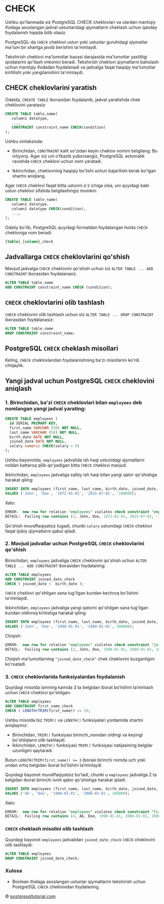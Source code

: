# CHECK
Ushbu qo'llanmada siz PostgreSQL CHECK cheklovlari va ulardan mantiqiy ifodaga asoslangan jadval ustunlaridagi qiymatlarni cheklash uchun qanday foydalanish haqida bilib olasiz.

PostgreSQL-da `CHECK` cheklovi ustun yoki ustunlar guruhidagi qiymatlar ma'lum bir shartga javob berishini ta'minlaydi.

Tekshirish cheklovi ma'lumotlar bazasi darajasida ma'lumotlar yaxlitligi qoidalarini qo'llash imkonini beradi. Tekshirish cheklovi qiymatlarni baholash uchun mantiqiy ifodadan foydalanadi va jadvalga faqat haqiqiy ma'lumotlar kiritilishi yoki yangilanishini ta'minlaydi.

## CHECK cheklovlarini yaratish

Odatda, `CREATE TABLE` iborasidan foydalanib, jadval yaratishda chek cheklovini yaratasiz:

```sql
CREATE TABLE table_name(
   column1 datatype,
   ...,
   CONSTRAINT constraint_name CHECK(condition)
);
```

Ushbu sintaksisda:
* Birinchidan, `CONSTRAINT` kalit so'zidan keyin cheklov nomini belgilang. Bu ixtiyoriy. Agar siz uni o'tkazib yuborsangiz, PostgreSQL avtomatik ravishda `CHECK` cheklovi uchun nom yaratadi.

* Ikkinchidan, cheklovning haqiqiy bo'lishi uchun bajarilishi kerak bo'lgan shartni aniqlang.

Agar `CHECK` cheklovi faqat bitta ustunni o'z ichiga olsa, uni quyidagi kabi ustun cheklovi sifatida belgilashingiz mumkin:

```sql
CREATE TABLE table_name(
   column1 datatype,
   column1 datatype CHECK(condition),
   ...,
);
```

Odatiy bo'lib, PostgreSQL quyidagi formatdan foydalangan holda `CHECK` chekloviga nom beradi:

```sql
{table}_{column}_check
```

## Jadvallarga `CHECK` cheklovlarini qo'shish

Mavjud jadvalga `CHECK` cheklovini qo'shish uchun siz `ALTER TABLE ... ADD CONSTRAINT` iborasidan foydalanasiz:

```sql
ALTER TABLE table_name
ADD CONSTRAINT constraint_name CHECK (condition);
```

## `CHECK` cheklovlarini olib tashlash

`CHECK` cheklovini olib tashlash uchun siz `ALTER TABLE ... DROP CONSTRAINT` iborasidan foydalanasiz:

```sql
ALTER TABLE table_name
DROP CONSTRAINT constraint_name;
```

## PostgreSQL `CHECK` cheklash misollari

Keling, `CHECK` cheklovlaridan foydalanishning ba'zi misollarini ko'rib chiqaylik.

## Yangi jadval uchun PostgreSQL `CHECK` cheklovini aniqlash

### 1. Birinchidan, ba'zi `CHECK` cheklovlari bilan `employees` deb nomlangan yangi jadval yarating:

```sql
CREATE TABLE employees (
  id SERIAL PRIMARY KEY, 
  first_name VARCHAR (50) NOT NULL, 
  last_name VARCHAR (50) NOT NULL,  
  birth_date DATE NOT NULL, 
  joined_date DATE NOT NULL, 
  salary numeric CHECK(salary > 0)
);
```

Ushbu bayonotda, `employees` jadvalida ish haqi ustunidagi qiymatlarni noldan kattaroq qilib qoʻyadigan bitta `CHECK` cheklovi mavjud.

Ikkinchidan, `employees` jadvaliga salbiy ish haqi bilan yangi qator qo'shishga harakat qiling:

```sql
INSERT INTO employees (first_name, last_name, birth_date, joined_date, salary) 
VALUES ('John', 'Doe', '1972-01-01', '2015-07-01', -100000);
```

Xato:

```sql
ERROR:  new row for relation "employees" violates check constraint "employees_salary_check"
DETAIL:  Failing row contains (1, John, Doe, 1972-01-01, 2015-07-01, -100000).
```

Qo'shish muvaffaqiyatsiz tugadi, chunki `salary` ustunidagi `CHECK` cheklovi faqat ijobiy qiymatlarni qabul qiladi.

### 2. Mavjud jadvallar uchun PostgreSQL `CHECK` cheklovlarini qo'shish
Birinchidan, `employees` jadvaliga `CHECK` cheklovini qo'shish uchun `ALTER TABLE ... ADD CONSTRAINT` iborasidan foydalaning:

```sql
ALTER TABLE employees
ADD CONSTRAINT joined_date_check
CHECK ( joined_date >  birth_date );
```

`CHECK` cheklovi qo'shilgan sana tug'ilgan kundan kechroq bo'lishini ta'minlaydi.

Ikkinchidan, `employees` jadvaliga yangi qatorni qo'shilgan sana tug'ilgan kundan oldinroq kiritishga harakat qiling:

```sql
INSERT INTO employees (first_name, last_name, birth_date, joined_date, salary) 
VALUES ('John', 'Doe', '1990-01-01', '1989-01-01', 100000);
```

Chiqish:

```sql
ERROR:  new row for relation "employees" violates check constraint "joined_date_check"
DETAIL:  Failing row contains (2, John, Doe, 1990-01-01, 1989-01-01, 100000).
```

Chiqish ma'lumotlarning `"joined_date_check"` chek cheklovini buzganligini ko'rsatadi.

### 3. `CHECK` cheklovlarida funksiyalardan foydalanish

Quyidagi misolda ismning kamida 3 ta belgidan iborat boʻlishini taʼminlash uchun `CHECK` cheklovi qoʻshilgan:

```sql
ALTER TABLE employees
ADD CONSTRAINT first_name_check
CHECK ( LENGTH(TRIM(first_name)) >= 3);
```

Ushbu misolda biz `TRIM()` va `LENGTH()` funksiyalari yordamida shartni aniqlaymiz:

* Birinchidan, `TRIM()` funksiyasi birinchi_nomdan oldingi va keyingi bo'shliqlarni olib tashlaydi.
* Ikkinchidan, `LENGTH()` funksiyasi `TRIM()` funksiyasi natijasining belgilar uzunligini qaytaradi.

Butun `LENGTH(TRIM(first_name)) >= 3` iborasi birinchi nomda uch yoki undan ortiq belgidan iborat boʻlishini taʼminlaydi.

Quyidagi bayonot muvaffaqiyatsiz bo'ladi, chunki u `employees` jadvaliga 2 ta belgidan iborat birinchi ismli qator qo'shishga harakat qiladi:

```sql
INSERT INTO employees (first_name, last_name, birth_date, joined_date, salary) 
VALUES ('Ab', 'Doe', '1990-01-01', '2008-01-01', 100000);
```

Xato:

```sql
ERROR:  new row for relation "employees" violates check constraint "first_name_check"
DETAIL:  Failing row contains (4, Ab, Doe, 1990-01-01, 2008-01-01, 100000).
```

### `CHECK` cheklash misolini olib tashlash

Quyidagi bayonot `employees` jadvalidan `joined_date_check` `CHECK` cheklovini olib tashlaydi:

```sql
ALTER TABLE employees
DROP CONSTRAINT joined_date_check;
```

### Xulosa
* Boolean ifodaga asoslangan ustunlar qiymatlarini tekshirish uchun PostgreSQL `CHECK` cheklovidan foydalaning.

© [postgresqltutorial.com](https://www.postgresqltutorial.com/postgresql-tutorial/postgresql-check-constraint/)